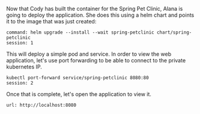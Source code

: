 Now that Cody has built the container for the Spring Pet Clinic, Alana is going to deploy the application.  She does this using a helm chart and points it to the image that was just created:


```terminal:execute
command: helm upgrade --install --wait spring-petclinic chart/spring-petclinic
session: 1
```

This will deploy a simple pod and service.  In order to view the web application, let's use port forwarding to be able to connect to the private kubernetes IP.

```terminal:execute
kubectl port-forward service/spring-petclinic 8080:80
session: 2
```

Once that is complete, let's open the application to view it.


```dashboard:open-url
url: http://localhost:8080
```